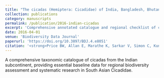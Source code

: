 ```yaml
---
title: "The cicadas (Hemiptera: Cicadidae) of India, Bangladesh, Bhutan, Myanmar, Nepal and Sri Lanka"
collection: publications
category: manuscripts
permalink: /publication/2016-indian-cicadas
excerpt: 'Comprehensive annotated catalogue and regional checklist of cicadas from the Indian subcontinent and surrounding regions.'
date: 2016-04-01
venue: 'Biodiversity Data Journal'
paperurl: 'https://doi.org/10.3897/BDJ.4.e8051'
citation: '<strong>Price BW, Allan E, Marathe K, Sarkar V, Simon C, Kunte K</strong> (2016). &quot;The cicadas (Hemiptera: Cicadidae) of India, Bangladesh, Bhutan, Myanmar, Nepal and Sri Lanka: an annotated provisional catalogue, regional checklist and bibliography.&quot; <i>Biodiversity Data Journal</i> 4: e8051.'
---
```


A comprehensive taxonomic catalogue of cicadas from the Indian subcontinent, providing essential baseline data for regional biodiversity assessment and systematic research in South Asian Cicadidae.
